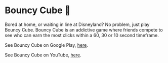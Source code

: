 # Bouncy Cube 👦

Bored at home, or waiting in line at Disneyland? No problem, just play Bouncy Cube. Bouncy Cube is an addictive game where friends compete to see who can earn the most clicks within a 60, 30 or 10 second timeframe. 

See Bouncy Cube on Google Play, [here](https://play.google.com/store/apps/details?id=x.aharshbe.ahars.tappingtest&hl=en).

See Bouncy Cube on YouTube, [here](https://youtu.be/JDYFpulbkEY).
